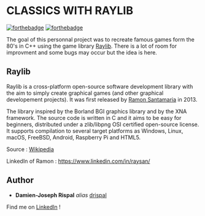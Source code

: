 # CLASSICS WITH RAYLIB

[![forthebadge](http://forthebadge.com/images/badges/built-with-love.svg)](http://forthebadge.com) [![forthebadge](https://forthebadge.com/images/badges/made-with-c-plus-plus.svg)](https://forthebadge.com)

The goal of this personnal project was to recreate famous games form the 80's in C++ using the game library [Raylib](https://www.raylib.com/).
There is a lot of room for improvment and some bugs may occur but the idea is here.


## Raylib

Raylib is a cross-platform open-source software development library with the aim to simply create graphical games (and other graphical developement projects).
It was first released by [Ramon Santamaria](https://github.com/raysan5) in 2013.

The library inspired by the Borland BGI graphics library and by the XNA framework. The source code is written in C and it aims to be easy for beginners, distributed under a zlib/libpng OSI certified open-source license. It supports compilation to several target platforms as Windows, Linux, macOS, FreeBSD, Android, Raspberry Pi and HTML5.

Source : [Wikipedia](https://en.wikipedia.org/wiki/Raylib)

LinkedIn of Ramon : https://www.linkedin.com/in/raysan/

## Author

* **Damien-Joseph Rispal** _alias_ [drispal](https://github.com/drispal)

Find me on [LinkedIn](https://www.linkedin.com/in/rispal-dj/) !
